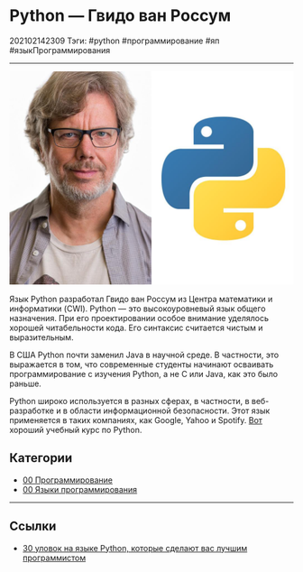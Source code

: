 # Python — Гвидо ван Россум

202102142309
Тэги: #python #программирование #яп #языкПрограммирования
___

![Python — Гвидо ван Россум](../assets/Python%20-%20%D0%93%D0%B2%D0%B8%D0%B4%D0%BE%20%D0%B2%D0%B0%D0%BD%20%D0%A0%D0%BE%D1%81%D1%81%D1%83%D0%BC.jpg)

Язык Python разработал Гвидо ван Россум из Центра математики и информатики (CWI). Python — это высокоуровневый язык общего назначения. При его проектировании особое внимание уделялось хорошей читабельности кода. Его синтаксис считается чистым и выразительным.  
  
В США Python почти заменил Java в научной среде. В частности, это выражается в том, что современные студенты начинают осваивать программирование с изучения Python, а не C или Java, как это было раньше.  
  
Python широко используется в разных сферах, в частности, в веб-разработке и в области информационной безопасности. Этот язык применяется в таких компаниях, как Google, Yahoo и Spotify. [Вот](https://freecoursesite.com/complete-python-bootcamp-go-from-zero-to-hero-in-python-4/) хороший учебный курс по Python.

## Категории

- [00 Программирование](00%20%D0%9F%D1%80%D0%BE%D0%B3%D1%80%D0%B0%D0%BC%D0%BC%D0%B8%D1%80%D0%BE%D0%B2%D0%B0%D0%BD%D0%B8%D0%B5.md)
- [00 Языки программирования](00%20%D0%AF%D0%B7%D1%8B%D0%BA%D0%B8%20%D0%BF%D1%80%D0%BE%D0%B3%D1%80%D0%B0%D0%BC%D0%BC%D0%B8%D1%80%D0%BE%D0%B2%D0%B0%D0%BD%D0%B8%D1%8F.md)

___

## Ссылки

- [30 уловок на языке Python, которые сделают вас лучшим программистом](30%20%D1%83%D0%BB%D0%BE%D0%B2%D0%BE%D0%BA%20%D0%BD%D0%B0%20%D1%8F%D0%B7%D1%8B%D0%BA%D0%B5%20Python,%20%D0%BA%D0%BE%D1%82%D0%BE%D1%80%D1%8B%D0%B5%20%D1%81%D0%B4%D0%B5%D0%BB%D0%B0%D1%8E%D1%82%20%D0%B2%D0%B0%D1%81%20%D0%BB%D1%83%D1%87%D1%88%D0%B8%D0%BC%20%D0%BF%D1%80%D0%BE%D0%B3%D1%80%D0%B0%D0%BC%D0%BC%D0%B8%D1%81%D1%82%D0%BE%D0%BC.md)
